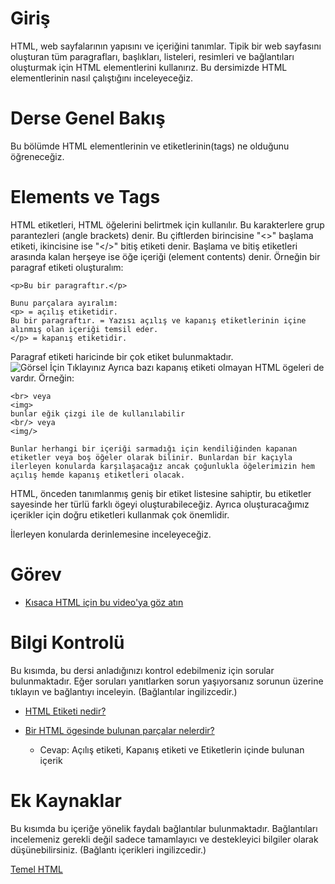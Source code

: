 # Giriş

HTML, web sayfalarının yapısını ve içeriğini tanımlar. Tipik bir web sayfasını oluşturan tüm paragrafları, başlıkları, listeleri, resimleri ve bağlantıları oluşturmak için HTML elementlerini kullanırız. Bu dersimizde HTML elementlerinin nasıl çalıştığını inceleyeceğiz.

# Derse Genel Bakış

Bu bölümde HTML elementlerinin ve etiketlerinin(tags) ne olduğunu öğreneceğiz.

# Elements ve Tags

HTML etiketleri, HTML öğelerini belirtmek için kullanılır. Bu karakterlere grup parantezleri (angle brackets) denir. Bu çiftlerden birincisine "<>" başlama etiketi, ikincisine ise "</>" bitiş etiketi denir. Başlama ve bitiş etiketleri arasında kalan herşeye ise öğe içeriği (element contents) denir. Örneğin bir paragraf etiketi oluşturalım:
```
<p>Bu bir paragraftır.</p>

Bunu parçalara ayıralım:
<p> = açılış etiketidir.
Bu bir paragraftır. = Yazısı açılış ve kapanış etiketlerinin içine alınmış olan içeriği temsil eder.
</p> = kapanış etiketidir.

```

Paragraf etiketi haricinde bir çok etiket bulunmaktadır. 
![Görsel İçin Tıklayınız](https://i.ibb.co/68kJr16/html-tags.jpg)
Ayrıca bazı kapanış etiketi olmayan HTML ögeleri de vardır. Örneğin:
```
<br> veya 
<img>
bunlar eğik çizgi ile de kullanılabilir
<br/> veya 
<img/>

Bunlar herhangi bir içeriği sarmadığı için kendiliğinden kapanan etiketler veya boş öğeler olarak bilinir. Bunlardan bir kaçıyla ilerleyen konularda karşılaşacağız ancak çoğunlukla öğelerimizin hem açılış hemde kapanış etiketleri olacak.
```

HTML, önceden tanımlanmış geniş bir etiket listesine sahiptir, bu etiketler sayesinde her türlü farklı ögeyi oluşturabileceğiz. Ayrıca oluşturacağımız içerikler için doğru etiketleri kullanmak çok önemlidir.

İlerleyen konularda derinlemesine inceleyeceğiz.

# Görev

- [Kısaca HTML için bu video'ya göz atın](https://www.youtube.com/watch?v=LGQuIIv2RVA&list=PL4-IK0AVhVjM0xE0K2uZRvsM7LkIhsPT-)

# Bilgi Kontrolü

Bu kısımda, bu dersi anladığınızı kontrol edebilmeniz için sorular bulunmaktadır. Eğer soruları yanıtlarken sorun yaşıyorsanız sorunun üzerine tıklayın ve bağlantıyı inceleyin. (Bağlantılar ingilizcedir.)

- [HTML Etiketi nedir?](https://www.theodinproject.com/lessons/foundations-elements-and-tags#elements-and-tags)

- [Bir HTML ögesinde bulunan parçalar nelerdir?](https://www.theodinproject.com/lessons/foundations-elements-and-tags#elements-and-tags)
    - Cevap: Açılış etiketi, Kapanış etiketi ve Etiketlerin içinde bulunan içerik

# Ek Kaynaklar

Bu kısımda bu içeriğe yönelik faydalı bağlantılar bulunmaktadır. Bağlantıları incelemeniz gerekli değil sadece tamamlayıcı ve destekleyici bilgiler olarak düşünebilirsiniz. (Bağlantı içerikleri ingilizcedir.)

[Temel HTML](http://www.dontfeartheinternet.com/02-html/)